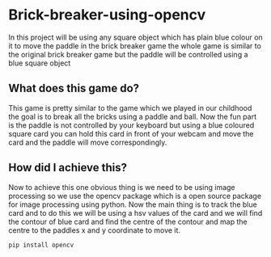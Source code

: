 # Brick-breaker-using-opencv
In this project will be using any square object which has plain blue colour on it to move the paddle in the brick breaker game the whole game is similar to the original brick breaker game but the paddle will be controlled using a blue square object
## What does this game do?
This game is pretty similar to the game which we played in our childhood the goal is to break all the bricks using a paddle and ball.
Now the fun part is the paddle is not controlled by your keyboard but using a blue coloured square card you can hold this card in front of your webcam and move the card and the paddle will
move correspondingly. 
## How did I achieve this?
Now to achieve this one obvious thing is we need to be using image processing so we use the opencv package which is a open source package for image processing using python.
Now the main thing is to track the blue card and to do this we will be using a hsv values of the card and we will find the contour of blue card and find the centre of the contour and map the centre to the paddles x and y coordinate to move it.
```
pip install opencv

```
